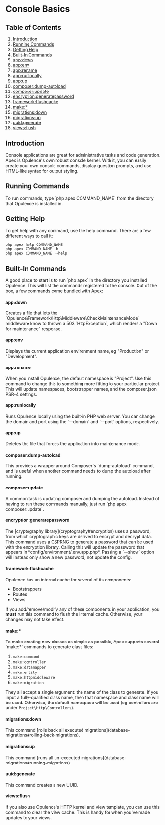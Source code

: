 # Console Basics

## Table of Contents
1. [Introduction](#introduction)
2. [Running Commands](#running-commands)
3. [Getting Help](#getting-help)
4. [Built-In Commands](#built-in-commands)
  1. [app:down](#appdown)
  2. [app:env](#appenv)
  3. [app:rename](#apprename)
  4. [app:runlocally](#apprunlocally)
  5. [app:up](#appup)
  6. [composer:dump-autoload](#composerdumpautoload)
  7. [composer:update](#composerupdate)
  8. [encryption:generatepassword](#encryptiongeneratepassword)
  9. [framework:flushcache](#frameworkflushcache)
  10. [make:*](#make)
  11. [migrations:down](#migrationsdown)
  12. [migrations:up](#migrationsup)
  13. [uuid:generate](#uuidgenerate)
  14. [views:flush](#viewsflush)
  
<h2 id="introduction">Introduction</h2>
Console applications are great for administrative tasks and code generation.  Apex is Opulence's own robust console kernel.  With it, you can easily create your own console commands, display question prompts, and use HTML-like syntax for output styling.

<h2 id="running-commands">Running Commands</h2>
To run commands, type `php apex COMMAND_NAME` from the directory that Opulence is installed in.

<h2 id="getting-help">Getting Help</h2>
To get help with any command, use the help command.  There are a few different ways to call it:

```
php apex help COMMAND_NAME
php apex COMMAND_NAME -h
php apex COMMAND_NAME --help
```

<h2 id="built-in-commands">Built-In Commands</h2>
A good place to start is to run `php apex` in the directory you installed Opulence.  This will list the commands registered to the console.  Out of the box, a few commands come bundled with Apex:

<h4 id="appdown">app:down</h4>
Creates a file that lets the `Opulence\Framework\Http\Middleware\CheckMaintenanceMode` middleware know to thrown a 503 `HttpException`, which renders a "Down for maintenance" response.

<h4 id="appenv">app:env</h4>
Displays the current application environment name, eg "Production" or "Development".

<h4 id="apprename">app:rename</h4>
When you install Opulence, the default namespace is "Project".  Use this command to change this to something more fitting to your particular project.  This will update namespaces, bootstrapper names, and the composer.json PSR-4 settings.

<h4 id="apprunlocally">app:runlocally</h4>
Runs Opulence locally using the built-in PHP web server.  You can change the domain and port using the `--domain` and `--port` options, respectively.

<h4 id="appup">app:up</h4>
Deletes the file that forces the application into maintenance mode.

<h4 id="composerdumpautoload">composer:dump-autoload</h4>
This provides a wrapper around Composer's `dump-autoload` command, and is useful when another command needs to dump the autoload after running.

<h4 id="composerupdate">composer:update</h4>
A common task is updating composer and dumping the autoload.  Instead of having to run these commands manually, just run `php apex composer:update`.

<h4 id="encryptiongeneratepassword">encryption:generatepassword</h4>
The [cryptography library](cryptography#encryption) uses a password, from which cryptographic keys are derived to encrypt and decrypt data.  This command uses a <a href="https://en.wikipedia.org/wiki/Cryptographically_secure_pseudorandom_number_generator" target="_blank">CSPRNG</a> to generate a password that can be used with the encryption library.  Calling this will update the password that appears in *config/environment/.env.app.php*.  Passing a `--show` option will instead only show a new password, not update the config. 

<h4 id="frameworkflushcache">framework:flushcache</h4>
Opulence has an internal cache for several of its components:

* Bootstrappers
* Routes
* Views

If you add/remove/modify any of these components in your application, you **must** run this command to flush the internal cache.  Otherwise, your changes may not take effect.

<h4 id="make">make:*</h4>
To make creating new classes as simple as possible, Apex supports several `make:*` commands to generate class files:

1. `make:command`
2. `make:controller`
3. `make:datamapper`
4. `make:entity`
5. `make:httpmiddleware`
6. `make:migration`

They all accept a single argument: the name of the class to generate.  If you input a fully-qualified class name, then that namespace and class name will be used.  Otherwise, the default namespace will be used (eg controllers are under `Project\Http\Controllers`).

<h4 id="migrationsdown">migrations:down</h4>
This command [rolls back all executed migrations](database-migrations#rolling-back-migrations).

<h4 id="migrationsup">migrations:up</h4>
This command [runs all un-executed migrations](database-migrations#running-migrations).

<h4 id="uuidgenerate">uuid:generate</h4>
This command creates a new UUID.

<h4 id="viewsflush">views:flush</h4>
If you also use Opulence's HTTP kernel and view template, you can use this command to clear the view cache.  This is handy for when you've made updates to your views.